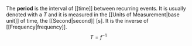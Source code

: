 The **period** is the interval of [[time]] between recurring events. It is usually denoted with a $T$ and it is measured in the [[Units of Measurement|base unit]] of time, the [[Second|second]] $[\text{s}]$. It is the inverse of [[Frequency|frequency]]. 
$$
T=f^{-1}
$$